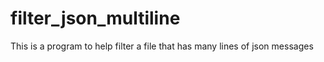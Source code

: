 # filter_json_multiline
This is a program to help filter a file that has many lines of json messages
